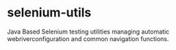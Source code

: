 # selenium-utils
Java Based Selenium testing utilities managing automatic webriverconfiguration  and common navigation  functions.
